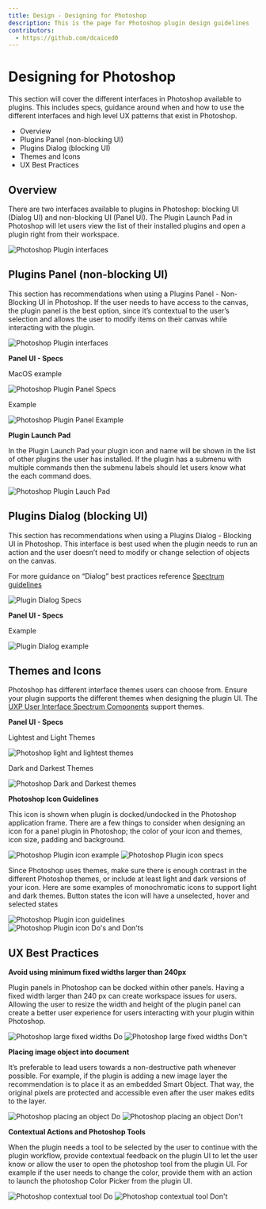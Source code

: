 ```yaml
---
title: Design - Designing for Photoshop
description: This is the page for Photoshop plugin design guidelines
contributors:
  - https://github.com/dcaiced0
---
```


# Designing for Photoshop

This section will cover the different interfaces in Photoshop available to plugins. This includes specs, guidance around when and how to use the different interfaces and high level UX patterns that exist in Photoshop. 

 * Overview
 * Plugins Panel (non-blocking UI)
 * Plugins Dialog (blocking UI)
 * Themes and Icons
 * UX Best Practices

## Overview

There are two interfaces available to plugins in Photoshop: blocking UI (Dialog UI) and non-blocking UI (Panel UI).  The Plugin Launch Pad in Photoshop will let users view the list of their installed plugins and open a plugin right from their workspace. 

![Photoshop Plugin interfaces](../ux-images/pluginsinphotoshop.png)

## Plugins Panel (non-blocking UI)

This section has recommendations when using a Plugins Panel - Non-Blocking UI in Photoshop. If the user needs to have access to the canvas, the plugin panel is the best option, since it’s contextual to the user’s selection and allows the user to modify items on their canvas while interacting with the plugin. 

![Photoshop Plugin interfaces](../ux-images/Photoshop_panel.png)

**Panel UI - Specs**

MacOS example

![Photoshop Plugin Panel Specs](../ux-images/photoshoppanelspecs.png)

Example

![Photoshop Plugin Panel Example](../ux-images/pspluginexample.png)

**Plugin Launch Pad**

In the Plugin Launch Pad your plugin icon and name will be shown in the list of other plugins the user has installed. If the plugin has a submenu with multiple commands then the submenu labels should let users know what the each command does. 

![Photoshop Plugin Lauch Pad](../ux-images/pspluginlaunchpad.png)


## Plugins Dialog (blocking UI)

This section has recommendations when using a Plugins Dialog - Blocking UI in Photoshop. This interface is best used when the plugin needs to run an action and the user doesn’t need to modify or change selection of objects on the canvas.

For more guidance on “Dialog” best practices reference [Spectrum guidelines](https://spectrum.adobe.com/page/dialog)

![Plugin Dialog Specs](../ux-images/plugindialogspecs.png)

**Panel UI - Specs**

Example

![Plugin Dialog example](../ux-images/plugindialogexample.png)


## Themes and Icons

Photoshop has different interface themes users can choose from. Ensure your plugin supports the different themes when designing the plugin UI. The [UXP User Interface Spectrum Components](../../user-interface/) support themes.

**Panel UI - Specs**

Lightest and Light Themes

![Photoshop light and lightest themes](../ux-images/lightThemes.png)

Dark and Darkest Themes

![Photoshop Dark and Darkest themes](../ux-images/darkThemes.png)


**Photoshop Icon Guidelines**

This icon is shown when plugin is docked/undocked in the Photoshop application frame. There are a few things to consider when designing an icon for a panel plugin in Photoshop; the color of your icon and themes, icon size, padding and background.

![Photoshop Plugin icon example](../ux-images/psiconexample.png)
![Photoshop Plugin icon specs](../ux-images/psiconspecs.png)

Since Photoshop uses themes, make sure there is enough contrast in the different Photoshop themes, or include at least light and dark versions of your icon. Here are some examples of monochromatic icons to support light and dark themes. Button states the icon will have a unselected, hover and selected states

![Photoshop Plugin icon guidelines](../ux-images/psiconguidelines.png)
![Photoshop Plugin icon Do's and Don'ts](../ux-images/psicondosdonts.png)

## UX Best Practices

**Avoid using minimum fixed widths larger than 240px**

Plugin panels in Photoshop can be docked within other panels. Having a fixed width larger than 240 px can create workspace issues for users. Allowing the user to resize the width and height of the plugin panel can create a better user experience for users interacting with your plugin within Photoshop.

![Photoshop large fixed widths Do](../ux-images/pslargewidtdo.png)
![Photoshop large fixed widths Don't](../ux-images/pslargewidthdont.png)

**Placing image object into document**

It’s preferable to lead users towards a non-destructive path whenever possible. For example, if the plugin is adding a new image layer the recommendation is to place it as an embedded Smart Object. That way, the original pixels are protected and accessible even after the user makes edits to the layer.

![Photoshop placing an object Do](../ux-images/psplaceobjectdo.png)
![Photoshop placing an object Don't](../ux-images/psplaceobjectdont.png)

**Contextual Actions and Photoshop Tools**

When the plugin needs a tool to be selected by the user to continue with the plugin workflow, provide contextual feedback on the plugin UI to let the user know or allow the user to open the photoshop tool from the plugin UI. For example if the user needs to change the color, provide them with an action to launch the photoshop Color Picker from the plugin UI.

![Photoshop contextual tool Do](../ux-images/pscontextualtoolsDo.png)
![Photoshop contextual tool Don't](../ux-images/pscontextualtoolsDont.png)
